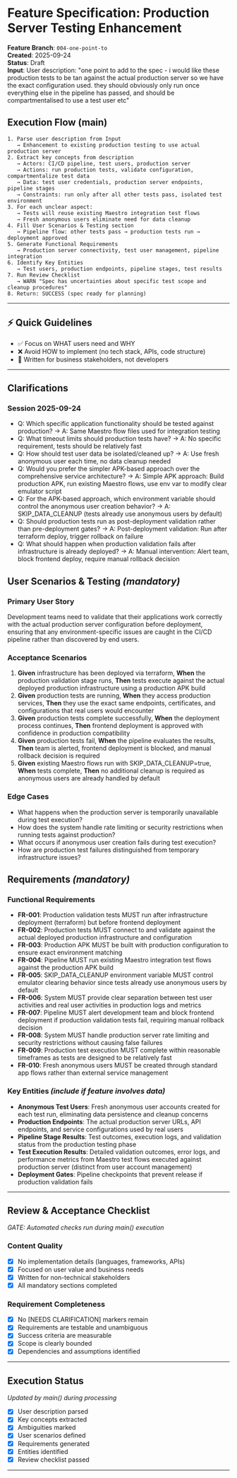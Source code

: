 # Feature Specification: Production Server Testing Enhancement

**Feature Branch**: `004-one-point-to`  
**Created**: 2025-09-24  
**Status**: Draft  
**Input**: User description: "one point to add to the spec - i would like these production tests to be tan against the actual production server so we have the exact configuration used. they should obviously only run once everything else in the pipeline has passed, and should be compartmentalised to use a test user etc"

## Execution Flow (main)

```
1. Parse user description from Input
   → Enhancement to existing production testing to use actual production server
2. Extract key concepts from description
   → Actors: CI/CD pipeline, test users, production server
   → Actions: run production tests, validate configuration, compartmentalize test data
   → Data: test user credentials, production server endpoints, pipeline stages
   → Constraints: run only after all other tests pass, isolated test environment
3. For each unclear aspect:
   → Tests will reuse existing Maestro integration test flows
   → Fresh anonymous users eliminate need for data cleanup
4. Fill User Scenarios & Testing section
   → Pipeline flow: other tests pass → production tests run → deployment approved
5. Generate Functional Requirements
   → Production server connectivity, test user management, pipeline integration
6. Identify Key Entities
   → Test users, production endpoints, pipeline stages, test results
7. Run Review Checklist
   → WARN "Spec has uncertainties about specific test scope and cleanup procedures"
8. Return: SUCCESS (spec ready for planning)
```

---

## ⚡ Quick Guidelines

- ✅ Focus on WHAT users need and WHY
- ❌ Avoid HOW to implement (no tech stack, APIs, code structure)
- 👥 Written for business stakeholders, not developers

---

## Clarifications

### Session 2025-09-24
- Q: Which specific application functionality should be tested against production? → A: Same Maestro flow files used for integration testing
- Q: What timeout limits should production tests have? → A: No specific requirement, tests should be relatively fast
- Q: How should test user data be isolated/cleaned up? → A: Use fresh anonymous user each time, no data cleanup needed
- Q: Would you prefer the simpler APK-based approach over the comprehensive service architecture? → A: Simple APK approach: Build production APK, run existing Maestro flows, use env var to modify clear emulator script
- Q: For the APK-based approach, which environment variable should control the anonymous user creation behavior? → A: SKIP_DATA_CLEANUP (tests already use anonymous users by default)
- Q: Should production tests run as post-deployment validation rather than pre-deployment gates? → A: Post-deployment validation: Run after terraform deploy, trigger rollback on failure
- Q: What should happen when production validation fails after infrastructure is already deployed? → A: Manual intervention: Alert team, block frontend deploy, require manual rollback decision

## User Scenarios & Testing _(mandatory)_

### Primary User Story

Development teams need to validate that their applications work correctly with the actual production server configuration before deployment, ensuring that any environment-specific issues are caught in the CI/CD pipeline rather than discovered by end users.

### Acceptance Scenarios

1. **Given** infrastructure has been deployed via terraform, **When** the production validation stage runs, **Then** tests execute against the actual deployed production infrastructure using a production APK build
2. **Given** production tests are running, **When** they access production services, **Then** they use the exact same endpoints, certificates, and configurations that real users would encounter
3. **Given** production tests complete successfully, **When** the deployment process continues, **Then** frontend deployment is approved with confidence in production compatibility
4. **Given** production tests fail, **When** the pipeline evaluates the results, **Then** team is alerted, frontend deployment is blocked, and manual rollback decision is required
5. **Given** existing Maestro flows run with SKIP_DATA_CLEANUP=true, **When** tests complete, **Then** no additional cleanup is required as anonymous users are already handled by default

### Edge Cases

- What happens when the production server is temporarily unavailable during test execution?
- How does the system handle rate limiting or security restrictions when running tests against production?
- What occurs if anonymous user creation fails during test execution?
- How are production test failures distinguished from temporary infrastructure issues?

## Requirements _(mandatory)_

### Functional Requirements

- **FR-001**: Production validation tests MUST run after infrastructure deployment (terraform) but before frontend deployment
- **FR-002**: Production tests MUST connect to and validate against the actual deployed production infrastructure and configuration
- **FR-003**: Production APK MUST be built with production configuration to ensure exact environment matching
- **FR-004**: Pipeline MUST run existing Maestro integration test flows against the production APK build
- **FR-005**: SKIP_DATA_CLEANUP environment variable MUST control emulator clearing behavior since tests already use anonymous users by default
- **FR-006**: System MUST provide clear separation between test user activities and real user activities in production logs and metrics
- **FR-007**: Pipeline MUST alert development team and block frontend deployment if production validation tests fail, requiring manual rollback decision
- **FR-008**: System MUST handle production server rate limiting and security restrictions without causing false failures
- **FR-009**: Production test execution MUST complete within reasonable timeframes as tests are designed to be relatively fast
- **FR-010**: Fresh anonymous users MUST be created through standard app flows rather than external service management

### Key Entities _(include if feature involves data)_

- **Anonymous Test Users**: Fresh anonymous user accounts created for each test run, eliminating data persistence and cleanup concerns
- **Production Endpoints**: The actual production server URLs, API endpoints, and service configurations used by real users
- **Pipeline Stage Results**: Test outcomes, execution logs, and validation status from the production testing phase
- **Test Execution Results**: Detailed validation outcomes, error logs, and performance metrics from Maestro test flows executed against production server (distinct from user account management)
- **Deployment Gates**: Pipeline checkpoints that prevent release if production validation fails

---

## Review & Acceptance Checklist

_GATE: Automated checks run during main() execution_

### Content Quality

- [x] No implementation details (languages, frameworks, APIs)
- [x] Focused on user value and business needs
- [x] Written for non-technical stakeholders
- [x] All mandatory sections completed

### Requirement Completeness

- [x] No [NEEDS CLARIFICATION] markers remain
- [x] Requirements are testable and unambiguous
- [x] Success criteria are measurable
- [x] Scope is clearly bounded
- [x] Dependencies and assumptions identified

---

## Execution Status

_Updated by main() during processing_

- [x] User description parsed
- [x] Key concepts extracted
- [x] Ambiguities marked
- [x] User scenarios defined
- [x] Requirements generated
- [x] Entities identified
- [x] Review checklist passed

---